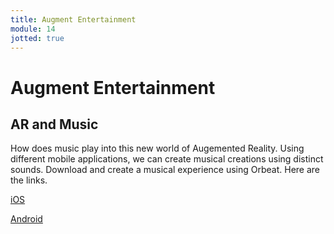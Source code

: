 ```yaml
---
title: Augment Entertainment
module: 14
jotted: true
---
```


# Augment Entertainment

## AR and Music

How does music play into this new world of Augemented Reality.  Using different mobile applications, we can create musical creations using distinct sounds.  Download and create a musical experience using Orbeat. Here are the links.

<a href="https://apps.apple.com/de/app/orbeat-ar/id1457088146" target="_new">iOS</a>

<a href="https://play.google.com/store/apps/details?id=com.Neeeu.AeroTwo" target="_new">Android</a>

